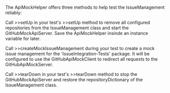 The ApiMockHelper offers three methods to help test the IssueManagement reliably:

Call >>setUp in your test's >>setUp method to remove all configured repositories from the IssueManagement class and start the GitHubMockApiServer. Save the ApiMockHelper insinde an instance variable for later.

Call >>createMockIssueManagement during your test to create a mock issue management for the 'IssueIntegration-Tests' package. It will be configured to use the GitHubApiMockClient to redirect all requests to the GitHubApiMockServer.

Call >>tearDown in your test's >>tearDown method to stop the GitHubMockApiServer and restore the repositoryDictionary of the IssueManagement class.